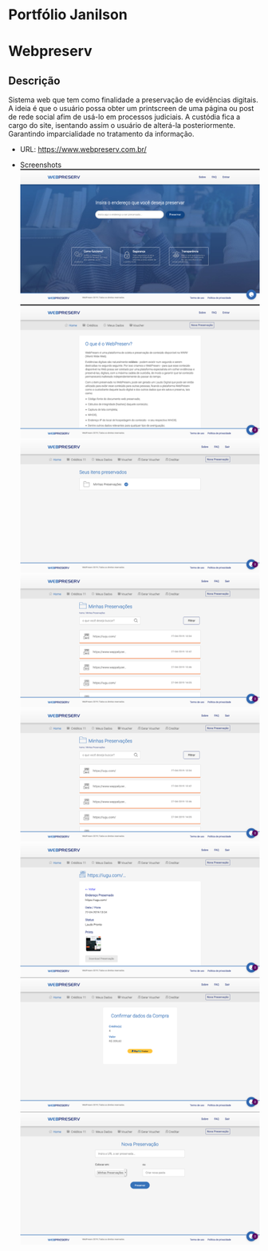 # Portfólio Janilson
# Webpreserv
## Descrição
<p>Sistema web que tem como finalidade a preservação de evidências digitais. A ideia é que o usuário possa obter um printscreen de uma página ou post de rede social afim de usá-lo em processos judiciais. A custódia fica a cargo do site, isentando assim o usuário de alterá-la posteriormente. Garantindo imparcialidade no tratamento da informação.
</p>

 - URL: https://www.webpreserv.com.br/
 
 - Screenshots
![alt text](https://github.com/janilsorg/portfolioimages/blob/master/webpreserv/01%20-%20inicial.png)
![alt text](https://github.com/janilsorg/portfolioimages/blob/master/webpreserv/02%20-%20sobre.png)
![alt text](https://github.com/janilsorg/portfolioimages/blob/master/webpreserv/03%20-%20pasta%20preserva.png)
![alt text](https://github.com/janilsorg/portfolioimages/blob/master/webpreserv/04%20-%20preservacoes.png)
![alt text](https://github.com/janilsorg/portfolioimages/blob/master/webpreserv/04%20-%20preservacoes.png)
![alt text](https://github.com/janilsorg/portfolioimages/blob/master/webpreserv/05%20-%20detalhes%20preservacoes.png)
![alt text](https://github.com/janilsorg/portfolioimages/blob/master/webpreserv/06%20-%20paypal.png)
![alt text](https://github.com/janilsorg/portfolioimages/blob/master/webpreserv/07%20-%20realizar%20preservacao.png)